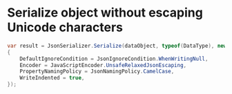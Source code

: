 # Serialize object without escaping Unicode characters

```c#
var result = JsonSerializer.Serialize(dataObject, typeof(DataType), new JsonSerializerOptions()
{
    DefaultIgnoreCondition = JsonIgnoreCondition.WhenWritingNull,
    Encoder = JavaScriptEncoder.UnsafeRelaxedJsonEscaping,
    PropertyNamingPolicy = JsonNamingPolicy.CamelCase,
    WriteIndented = true,
});
```